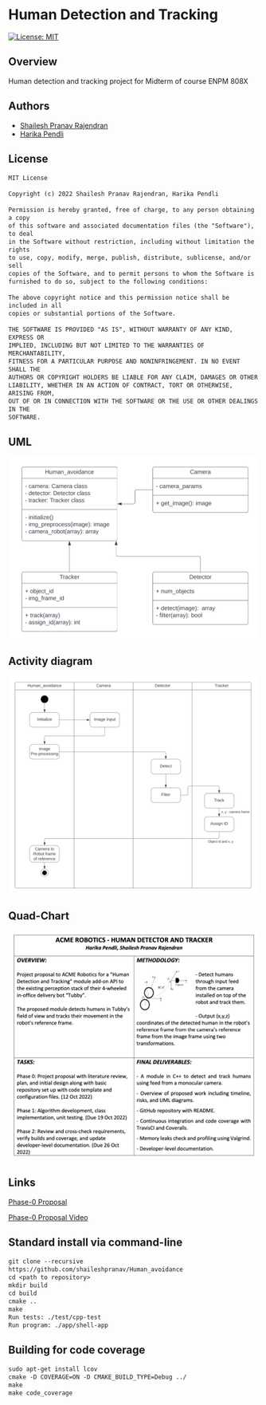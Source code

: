 # Human Detection and Tracking

[![License: MIT](https://img.shields.io/badge/License-MIT-green.svg)](https://opensource.org/licenses/MIT)
## Overview
Human detection and tracking project for Midterm of course ENPM 808X

## Authors
- [Shailesh Pranav Rajendran](https://github.com/shaileshpranav)
- [Harika Pendli](https://github.com/harika-pendli)

## License 
```
MIT License

Copyright (c) 2022 Shailesh Pranav Rajendran, Harika Pendli

Permission is hereby granted, free of charge, to any person obtaining a copy
of this software and associated documentation files (the "Software"), to deal
in the Software without restriction, including without limitation the rights
to use, copy, modify, merge, publish, distribute, sublicense, and/or sell
copies of the Software, and to permit persons to whom the Software is
furnished to do so, subject to the following conditions:

The above copyright notice and this permission notice shall be included in all
copies or substantial portions of the Software.

THE SOFTWARE IS PROVIDED "AS IS", WITHOUT WARRANTY OF ANY KIND, EXPRESS OR
IMPLIED, INCLUDING BUT NOT LIMITED TO THE WARRANTIES OF MERCHANTABILITY,
FITNESS FOR A PARTICULAR PURPOSE AND NONINFRINGEMENT. IN NO EVENT SHALL THE
AUTHORS OR COPYRIGHT HOLDERS BE LIABLE FOR ANY CLAIM, DAMAGES OR OTHER
LIABILITY, WHETHER IN AN ACTION OF CONTRACT, TORT OR OTHERWISE, ARISING FROM,
OUT OF OR IN CONNECTION WITH THE SOFTWARE OR THE USE OR OTHER DEALINGS IN THE
SOFTWARE.

```
## UML
<img title="UML" alt="UML diagram" src="uml/uml_diagram.svg">

## Activity diagram
<img title="Activity diagram" alt="Activity diagram" src="uml/activity_diagram.svg">

## Quad-Chart
<img title="Quad-Chart" alt="Quad-chart" src="uml/quad_chart.png">

## Links
[Phase-0 Proposal](https://github.com/shaileshpranav/Human_avoidance/blob/main/Proposal.pdf)

[Phase-0 Proposal Video](https://drive.google.com/file/d/1JcN-jdWsAfGG5XlVniN_F_-hbOWnSuIF/view?usp=sharing)


## Standard install via command-line
```
git clone --recursive https://github.com/shaileshpranav/Human_avoidance
cd <path to repository>
mkdir build
cd build
cmake ..
make
Run tests: ./test/cpp-test
Run program: ./app/shell-app
```

## Building for code coverage
```
sudo apt-get install lcov
cmake -D COVERAGE=ON -D CMAKE_BUILD_TYPE=Debug ../
make
make code_coverage
```
